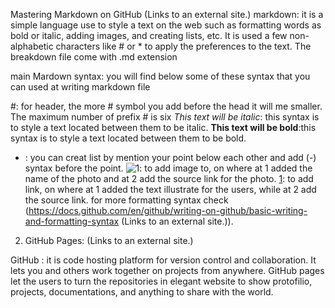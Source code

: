 Mastering Markdown on GitHub (Links to an external site.)
markdown: it is a simple language use to style a text on the web such as formatting words as bold or italic, adding images, and creating lists, etc. It is used a few non-alphabetic characters like # or * to apply the preferences to the text. The breakdown file come with .md extension 

main Mardown syntax: you will find below some of these syntax that you can used at writing markdown file 

#: for header, the more # symbol you add before the head it will me smaller. The maximum number of prefix # is six 
*This text will be italic*: this syntax is to style a text located between them to be italic.
**This text will be bold**:this syntax is to style a text located between them to be bold.
- : you can creat list by mention your point below each other and add (-) syntax before the point.
 ![1](2): to add image to, on where at 1 added the name of the photo and at 2 add the source link for the photo. 
[1](2): to add link, on where at 1 added the text illustrate for the users, while at 2 add the source link. 
for more formatting syntax check (https://docs.github.com/en/github/writing-on-github/basic-writing-and-formatting-syntax (Links to an external site.)). 
2. GitHub Pages: (Links to an external site.)

GitHub : it is code hosting platform for version control and collaboration. It lets you and others work together on projects from anywhere. GitHub pages let the users to turn the repositories in elegant website to show protofilio, projects, documentations, and anything to share with the world.